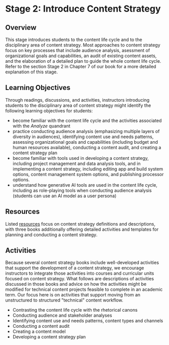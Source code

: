 # Stage 2: Introduce Content Strategy

## Overview
This stage introduces students to the content life cycle and to the disciplinary area of content strategy. Most approaches to content strategy focus on key processes that include audience analysis, asessment of organizational goals and capabilities, an audit of existing content assets, and the elaboration of a detailed plan to guide the whole content life cycle. Refer to the section Stage 2 in Chapter 7 of our book for a more detailed explanation of this stage.

## Learning Objectives
Through readings, discussions, and activities, instructors introducing students to the disciplinary area of content strategy might identify the following learning objectives for students:

* become familiar with the content life cycle and the activities associated with the *Analyze* quandrant
* practice conducting audience analysis (emphasizing multiple layers of diversity in audiences), identifying content use and needs patterns, assessing organizational goals and capabilities (including budget and human resources available), conducting a content audit, and creating a content strategy plan
* become familiar with tools used in developing a content strategy, including project management and data analysis tools, and in implementing a content strategy, including editing app and build system options, content management system options, and publishing processor options.
* understand how generative AI tools are used in the content life cycle, including as role-playing tools when conducting audience analysis (students can use an AI model as a user persona)

## Resources
Listed [resources](resources.md) focus on content strategy definitions and descriptions, with three books additionally offering detailed activities and templates for planning and conducting a content strategy. 

## Activities
Because several content strategy books include well-developed activities that support the development of a content strategy, we encourage instructors to integrate those activities into courses and curricular units focused on content strategy. What follows are descriptions of activities discussed in those books and advice on how the activities might be modified for technical content projects feasible to complete in an academic term. Our focus here is on activities that support moving from an unstructured to structured "technical" content workflow.

* Contrasting the content life cycle with the rhetorical canons
* Conducting audience and stakeholder analyses
* Identifying content use and needs patterns, content types and channels
* Conducting a content audit
* Creating a content model
* Developing a content strategy plan
